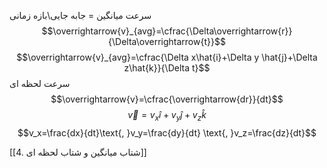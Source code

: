 سرعت میانگین = جابه جایی\بازه زمانی
$$\overrightarrow{v}_{avg}=\cfrac{\Delta\overrightarrow{r}}{\Delta\overrightarrow{t}}$$
$$\overrightarrow{v}_{avg}=\cfrac{\Delta x\hat{i}+\Delta y \hat{j}+\Delta z\hat{k}}{\Delta t}$$
سرعت لحظه ای
$$\overrightarrow{v}=\cfrac{\overrightarrow{dr}}{dt}$$
$$\overrightarrow{v}=v_x\hat{i}+v_y\hat{j}+v_z\hat{k}$$
$$v_x=\frac{dx}{dt}\text{, }v_y=\frac{dy}{dt} \text{, }v_z=\frac{dz}{dt}$$

[[4. شتاب میانگین و شتاب لحظه ای]]